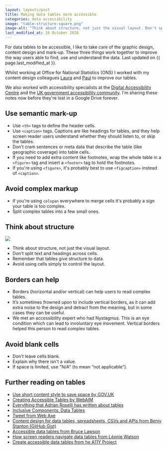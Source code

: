 ```yaml
---
layout: layouts/post
title: Making data tables more accessible
categories: data accessibility
image: "table-structure-square.png"
image-alt: "Think about structure, not just the visual layout. Don't split text and headings across cells."
last_modified_at: 16 October 2020
---
```


<p class="lede">For data tables to be accessible, I like to take care of the graphic design, content design and mark-up. These three things work together to improve the way users able to find, use and understand the data. Last updated on {{ page.last_modified_at }}.</p>

Whilst working at Office for National Statistics (ONS) I worked with my content design colleagues [Laura](https://twitter.com/Lozza119) and [Paul](https://twitter.com/itspaulmcgroovy) to improve our tables.

We also worked with accessibility specialists at the [Digital Accessibility Centre](https://digitalaccessibilitycentre.org/) and the [UK government accessibility community](https://www.gov.uk/service-manual/communities/accessibility-community). I'm sharing these notes now before they're lost in a Google Drive forever.

## Use semantic mark-up

- Use `<th>` tags to define the header cells.
- Use `<caption>` tags. Captions are like headings for tables, and they help screen reader users understand whether they should listen to, or skip the tables.
- Don't cram sentences or meta data that describe the table (like geographic coverage) into table cells.
- If you need to add extra content like footnotes, wrap the whole table in a `<figure>` tag and insert a `<footer>` tag to hold the footnotes.
- If you're using `<figure>`, it's probably best to use `<figcaption>` instead of `<caption>`.


## Avoid complex markup
- If you're using `colspan` everywhere to merge cells it's probably a sign your table is too complex.
- Split complex tables into a few small ones.

## Think about structure

![](/images/table-structure.png)

- Think about structure, not just the visual layout.
- Don't split text and headings across cells.
- Remember that tables give structure to data.
- Avoid using cells simply to control the layout.

## Borders can help

- Borders (horizontal and/or vertical) can help users to read complex tables.
- It’s sometimes frowned upon to include vertical borders, as it can add extra noise to the design and detract from the meaning, but in some cases they can be useful.
- We met an accessibility expert who had Nystagmus. This is an eye condition which can lead to involuntary eye movement. Vertical borders helped this person to read complex tables.

## Avoid blank cells

- Don't leave cells blank.
- Explain why there isn't a value.
- If space is limited, use "N/A" (to mean “not applicable”).

## Further reading on tables
- [Use short content style to save space by GOV.UK](https://www.gov.uk/guidance/content-design/tables#style)
- [Creating Accessible Tables by WebAIM](https://webaim.org/techniques/tables/data)
- [Everything that Adrian Roselli has written about tables](https://adrianroselli.com/tag/tables)
- [Inclusive Components: Data Tables](https://inclusive-components.design/data-tables/)
- [Tweet from Web Axe](https://twitter.com/webaxe/status/1255864003424706560)
- [Content design for data tables, spreadsheets, CSVs and APIs from Benjy Stanton (GitHub Gist)](https://gist.github.com/benjystanton/f027bfcfa30c009276e069a3e4c74bf5)
- [Accessible data tables from Bruce Lawson](https://www.brucelawson.co.uk/2020/accessible-data-tables/)
- [How screen readers navigate data tables from Léonie Watson](https://tink.uk/how-screen-readers-navigate-data-tables/)
- [Create accessible data tables from he A11Y Project](https://www.a11yproject.com/posts/2016-03-05-accessible-data-tables/)